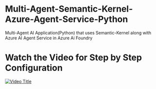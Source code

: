 # Multi-Agent-Semantic-Kernel-Azure-Agent-Service-Python
Multi-Agent AI Application(Python) that uses Semantic-Kernel along with Azure AI Agent Service in Azure Ai Foundry

# Watch the Video for Step by Step Configuration

[![Video Title](https://img.youtube.com/vi/bHVRrMCPzwM/0.jpg)](https://www.youtube.com/watch?v=bHVRrMCPzwM)
